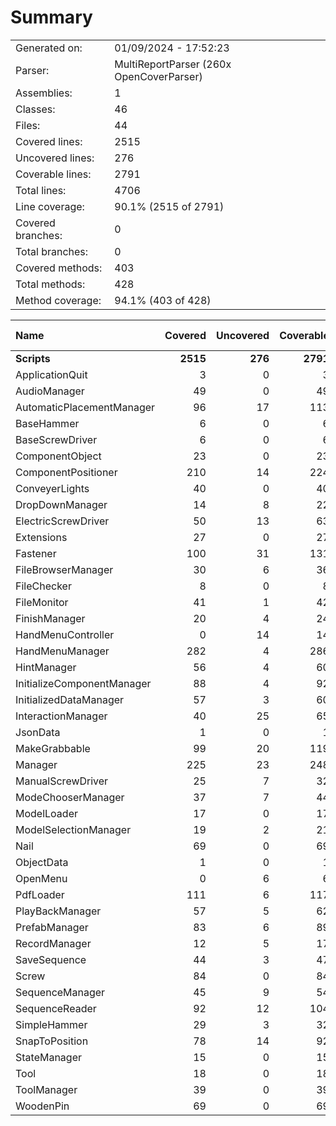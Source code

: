 ﻿# Summary
|||
|:---|:---|
| Generated on: | 01/09/2024 - 17:52:23 |
| Parser: | MultiReportParser (260x OpenCoverParser) |
| Assemblies: | 1 |
| Classes: | 46 |
| Files: | 44 |
| Covered lines: | 2515 |
| Uncovered lines: | 276 |
| Coverable lines: | 2791 |
| Total lines: | 4706 |
| Line coverage: | 90.1% (2515 of 2791) |
| Covered branches: | 0 |
| Total branches: | 0 |
| Covered methods: | 403 |
| Total methods: | 428 |
| Method coverage: | 94.1% (403 of 428) |

|**Name**|**Covered**|**Uncovered**|**Coverable**|**Total**|**Line coverage**|**Covered**|**Total**|**Branch coverage**|**Covered**|**Total**|**Method coverage**|
|:---|---:|---:|---:|---:|---:|---:|---:|---:|---:|---:|---:|
|**Scripts**|**2515**|**276**|**2791**|**4945**|**90.1%**|**0**|**0**|****|**403**|**428**|**94.1%**|
|ApplicationQuit|3|0|3|17|100%|0|0||1|1|100%|
|AudioManager|49|0|49|77|100%|0|0||7|7|100%|
|AutomaticPlacementManager|96|17|113|180|84.9%|0|0||10|10|100%|
|BaseHammer|6|0|6|16|100%|0|0||2|2|100%|
|BaseScrewDriver|6|0|6|18|100%|0|0||6|6|100%|
|ComponentObject|23|0|23|61|100%|0|0||9|9|100%|
|ComponentPositioner|210|14|224|321|93.7%|0|0||27|29|93.1%|
|ConveyerLights|40|0|40|66|100%|0|0||8|8|100%|
|DropDownManager|14|8|22|41|63.6%|0|0||2|3|66.6%|
|ElectricScrewDriver|50|13|63|90|79.3%|0|0||9|12|75%|
|Extensions|27|0|27|38|100%|0|0||1|1|100%|
|Fastener|100|31|131|210|76.3%|0|0||22|22|100%|
|FileBrowserManager|30|6|36|81|83.3%|0|0||3|3|100%|
|FileChecker|8|0|8|19|100%|0|0||1|1|100%|
|FileMonitor|41|1|42|86|97.6%|0|0||9|9|100%|
|FinishManager|20|4|24|46|83.3%|0|0||4|5|80%|
|HandMenuController|0|14|14|33|0%|0|0||0|3|0%|
|HandMenuManager|282|4|286|449|98.6%|0|0||35|35|100%|
|HintManager|56|4|60|111|93.3%|0|0||8|8|100%|
|InitializeComponentManager|88|4|92|161|95.6%|0|0||14|14|100%|
|InitializedDataManager|57|3|60|112|95%|0|0||5|5|100%|
|InteractionManager|40|25|65|100|61.5%|0|0||8|10|80%|
|JsonData|1|0|1|112|100%|0|0||1|1|100%|
|MakeGrabbable|99|20|119|183|83.1%|0|0||18|22|81.8%|
|Manager|225|23|248|398|90.7%|0|0||51|52|98%|
|ManualScrewDriver|25|7|32|60|78.1%|0|0||4|4|100%|
|ModeChooserManager|37|7|44|78|84%|0|0||7|8|87.5%|
|ModelLoader|17|0|17|38|100%|0|0||1|1|100%|
|ModelSelectionManager|19|2|21|43|90.4%|0|0||5|5|100%|
|Nail|69|0|69|115|100%|0|0||6|6|100%|
|ObjectData|1|0|1|127|100%|0|0||1|1|100%|
|OpenMenu|0|6|6|14|0%|0|0||0|1|0%|
|PdfLoader|111|6|117|189|94.8%|0|0||14|14|100%|
|PlayBackManager|57|5|62|101|91.9%|0|0||14|15|93.3%|
|PrefabManager|83|6|89|129|93.2%|0|0||9|9|100%|
|RecordManager|12|5|17|36|70.5%|0|0||3|4|75%|
|SaveSequence|44|3|47|127|93.6%|0|0||8|8|100%|
|Screw|84|0|84|117|100%|0|0||7|7|100%|
|SequenceManager|45|9|54|99|83.3%|0|0||15|15|100%|
|SequenceReader|92|12|104|173|88.4%|0|0||8|8|100%|
|SimpleHammer|29|3|32|62|90.6%|0|0||5|5|100%|
|SnapToPosition|78|14|92|168|84.7%|0|0||6|10|60%|
|StateManager|15|0|15|29|100%|0|0||6|6|100%|
|Tool|18|0|18|28|100%|0|0||4|4|100%|
|ToolManager|39|0|39|71|100%|0|0||13|13|100%|
|WoodenPin|69|0|69|115|100%|0|0||6|6|100%|
